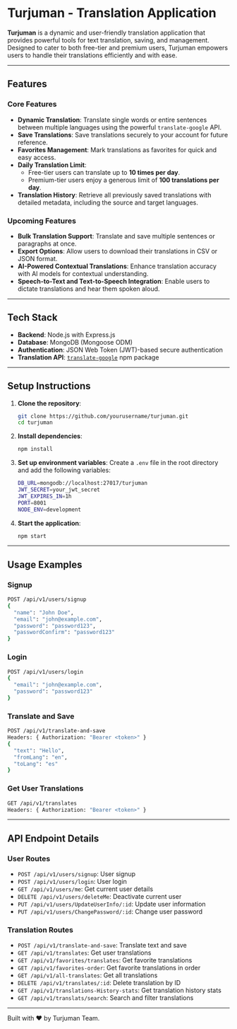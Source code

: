 # **Turjuman - Translation Application**

**Turjuman** is a dynamic and user-friendly translation application that provides powerful tools for text translation, saving, and management. Designed to cater to both free-tier and premium users, Turjuman empowers users to handle their translations efficiently and with ease.

---

## **Features**

### **Core Features**

- **Dynamic Translation**: Translate single words or entire sentences between multiple languages using the powerful `translate-google` API.
- **Save Translations**: Save translations securely to your account for future reference.
- **Favorites Management**: Mark translations as favorites for quick and easy access.
- **Daily Translation Limit**:
  - Free-tier users can translate up to **10 times per day**.
  - Premium-tier users enjoy a generous limit of **100 translations per day**.
- **Translation History**: Retrieve all previously saved translations with detailed metadata, including the source and target languages.

### **Upcoming Features**

- **Bulk Translation Support**: Translate and save multiple sentences or paragraphs at once.
- **Export Options**: Allow users to download their translations in CSV or JSON format.
- **AI-Powered Contextual Translations**: Enhance translation accuracy with AI models for contextual understanding.
- **Speech-to-Text and Text-to-Speech Integration**: Enable users to dictate translations and hear them spoken aloud.

---

## **Tech Stack**

- **Backend**: Node.js with Express.js
- **Database**: MongoDB (Mongoose ODM)
- **Authentication**: JSON Web Token (JWT)-based secure authentication
- **Translation API**: [`translate-google`](https://www.npmjs.com/package/translate-google) npm package

---

## **Setup Instructions**

1. **Clone the repository**:
   ```sh
   git clone https://github.com/yourusername/turjuman.git
   cd turjuman
   ```

2. **Install dependencies**:
   ```sh
   npm install
   ```

3. **Set up environment variables**:
   Create a `.env` file in the root directory and add the following variables:
   ```sh
   DB_URL=mongodb://localhost:27017/turjuman
   JWT_SECRET=your_jwt_secret
   JWT_EXPIRES_IN=1h
   PORT=8001
   NODE_ENV=development
   ```

4. **Start the application**:
   ```sh
   npm start
   ```

---

## **Usage Examples**

### **Signup**
```sh
POST /api/v1/users/signup
{
  "name": "John Doe",
  "email": "john@example.com",
  "password": "password123",
  "passwordConfirm": "password123"
}
```

### **Login**
```sh
POST /api/v1/users/login
{
  "email": "john@example.com",
  "password": "password123"
}
```

### **Translate and Save**
```sh
POST /api/v1/translate-and-save
Headers: { Authorization: "Bearer <token>" }
{
  "text": "Hello",
  "fromLang": "en",
  "toLang": "es"
}
```

### **Get User Translations**
```sh
GET /api/v1/translates
Headers: { Authorization: "Bearer <token>" }
```

---

## **API Endpoint Details**

### **User Routes**
- `POST /api/v1/users/signup`: User signup
- `POST /api/v1/users/login`: User login
- `GET /api/v1/users/me`: Get current user details
- `DELETE /api/v1/users/deleteMe`: Deactivate current user
- `PUT /api/v1/users/UpdateUserInfo/:id`: Update user information
- `PUT /api/v1/users/ChangePassword/:id`: Change user password

### **Translation Routes**
- `POST /api/v1/translate-and-save`: Translate text and save
- `GET /api/v1/translates`: Get user translations
- `GET /api/v1/favorites/translates`: Get favorite translations
- `GET /api/v1/favorites-order`: Get favorite translations in order
- `GET /api/v1/all-translates`: Get all translations
- `DELETE /api/v1/translates/:id`: Delete translation by ID
- `GET /api/v1/translations-History-stats`: Get translation history stats
- `GET /api/v1/translats/search`: Search and filter translations

---

Built with ❤️ by Turjuman Team.
